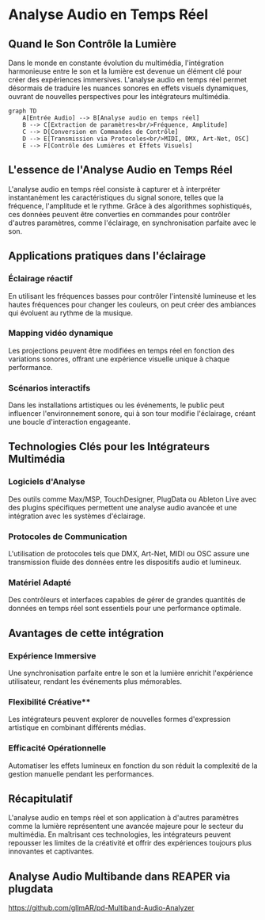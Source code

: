 # Analyse Audio en Temps Réel 

## Quand le Son Contrôle la Lumière

Dans le monde en constante évolution du multimédia, l'intégration harmonieuse entre le son et la lumière est devenue un élément clé pour créer des expériences immersives. L'analyse audio en temps réel permet désormais de traduire les nuances sonores en effets visuels dynamiques, ouvrant de nouvelles perspectives pour les intégrateurs multimédia.

```mermaid
graph TD
    A[Entrée Audio] --> B[Analyse audio en temps réel]
    B --> C[Extraction de paramètres<br/>Fréquence, Amplitude]
    C --> D[Conversion en Commandes de Contrôle]
    D --> E[Transmission via Protocoles<br/>MIDI, DMX, Art-Net, OSC]
    E --> F[Contrôle des Lumières et Effets Visuels]
```

## L'essence de l'Analyse Audio en Temps Réel

L'analyse audio en temps réel consiste à capturer et à interpréter instantanément les caractéristiques du signal sonore, telles que la fréquence, l'amplitude et le rythme. Grâce à des algorithmes sophistiqués, ces données peuvent être converties en commandes pour contrôler d'autres paramètres, comme l'éclairage, en synchronisation parfaite avec le son.

## Applications pratiques dans l'éclairage

### Éclairage réactif 

En utilisant les fréquences basses pour contrôler l'intensité lumineuse et les hautes fréquences pour changer les couleurs, on peut créer des ambiances qui évoluent au rythme de la musique.

### Mapping vidéo dynamique

Les projections peuvent être modifiées en temps réel en fonction des variations sonores, offrant une expérience visuelle unique à chaque performance.


### Scénarios interactifs 

Dans les installations artistiques ou les événements, le public peut influencer l'environnement sonore, qui à son tour modifie l'éclairage, créant une boucle d'interaction engageante.

## Technologies Clés pour les Intégrateurs Multimédia

### Logiciels d'Analyse

Des outils comme Max/MSP, TouchDesigner, PlugData ou Ableton Live avec des plugins spécifiques permettent une analyse audio avancée et une intégration avec les systèmes d'éclairage.

### Protocoles de Communication

L'utilisation de protocoles tels que DMX, Art-Net, MIDI ou OSC assure une transmission fluide des données entre les dispositifs audio et lumineux.


### Matériel Adapté

Des contrôleurs et interfaces capables de gérer de grandes quantités de données en temps réel sont essentiels pour une performance optimale.

## Avantages de cette intégration

### Expérience Immersive

Une synchronisation parfaite entre le son et la lumière enrichit l'expérience utilisateur, rendant les événements plus mémorables.

### Flexibilité Créative**

Les intégrateurs peuvent explorer de nouvelles formes d'expression artistique en combinant différents médias.


### Efficacité Opérationnelle

Automatiser les effets lumineux en fonction du son réduit la complexité de la gestion manuelle pendant les performances.

## Récapitulatif

L'analyse audio en temps réel et son application à d'autres paramètres comme la lumière représentent une avancée majeure pour le secteur du multimédia. En maîtrisant ces technologies, les intégrateurs peuvent repousser les limites de la créativité et offrir des expériences toujours plus innovantes et captivantes.

## Analyse Audio Multibande dans REAPER via plugdata

https://github.com/gllmAR/pd-Multiband-Audio-Analyzer
